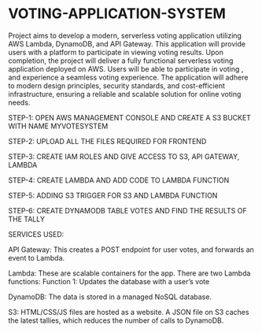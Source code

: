 # VOTING-APPLICATION-SYSTEM

Project aims to develop a modern, serverless voting application utilizing AWS Lambda, DynamoDB, and API Gateway. This application will provide users with a platform to participate in viewing voting results.
Upon completion, the project will deliver a fully functional serverless voting application deployed on AWS. Users will be able to participate in voting , and experience a seamless voting experience. The application will adhere to modern design principles, security standards, and cost-efficient infrastructure, ensuring a reliable and scalable solution for online voting needs.

STEP-1: OPEN AWS MANAGEMENT CONSOLE AND CREATE A S3 BUCKET WITH NAME   MYVOTESYSTEM

STEP-2: UPLOAD ALL THE FILES REQUIRED FOR FRONTEND

STEP-3: CREATE IAM ROLES AND GIVE ACCESS TO S3, API GATEWAY, LAMBDA

STEP-4: CREATE LAMBDA AND ADD CODE TO LAMBDA FUNCTION

STEP-5: ADDING S3 TRIGGER FOR S3 AND LAMBDA FUNCTION

STEP-6: CREATE DYNAMODB TABLE VOTES AND FIND THE RESULTS OF THE TALLY 

SERVICES USED:

API Gateway: This creates a POST endpoint for user votes, and forwards an event to
Lambda.

Lambda: These are scalable containers for the app. There are two Lambda functions:
Function 1: Updates the database with a user’s vote

DynamoDB: The data is stored in a managed NoSQL database.

S3: HTML/CSS/JS files are hosted as a website. A JSON file on S3
caches the latest tallies, which reduces the number of calls to DynamoDB.
